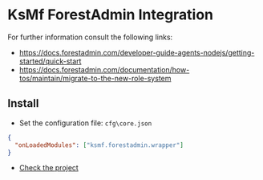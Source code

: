 # KsMf ForestAdmin Integration

For further information consult the following links:

- https://docs.forestadmin.com/developer-guide-agents-nodejs/getting-started/quick-start
- https://docs.forestadmin.com/documentation/how-tos/maintain/migrate-to-the-new-role-system

## Install

- Set the configuration file: ``` cfg\core.json ```

```json
{
  "onLoadedModules": ["ksmf.forestadmin.wrapper"]
}
```
- [Check the project](https://app.forestadmin.com/projects)

